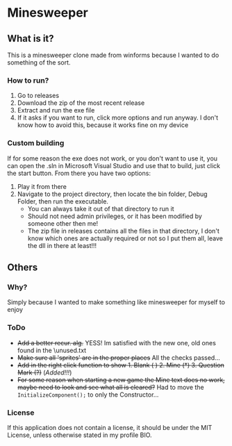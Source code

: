 # Minesweeper

## What is it?

This is a minesweeper clone made from winforms because I wanted to do something of the sort.

### How to run?

1. Go to releases
2. Download the zip of the most recent release
3. Extract and run the exe file
4. If it asks if you want to run, click more options and run anyway. I don't know how to avoid this, because it works fine on my device

### Custom building

If for some reason the exe does not work, or you don't want to use it, you can open the .sln in Microsoft Visual Studio and use that to build, just click the start button. From there you have two options:

1. Play it from there
2. Navigate to the project directory, then locate the bin folder, Debug Folder, then run the executable.
   - You can always take it out of that directory to run it
   - Should not need admin privileges, or it has been modified by someone other then me!
   - The zip file in releases contains all the files in that directory, I don't know which ones are actually required or not so I put them all, leave the dll in there at least!!!

## Others

### Why?

Simply because I wanted to make something like minesweeper for myself to enjoy

### ToDo

- ~~Add a better recur. alg.~~ YESS! Im satisfied with the new one, old ones found in the \unused.txt
- ~~Make sure all 'sprites' are in the proper places~~ All the checks passed...
- ~~Add in the right click function to show 1. Blank ( ) 2. Mine (\*) 3. Question Mark (?)~~ (*Added!!!*)
- ~~For some reason when starting a new game the Mine text does no work, maybe need to look and see what all is cleared?~~ Had to move the `InitializeComponent();` to only the Constructor...

### License

If this application does not contain a license, it should be under the MIT License, unless otherwise stated in my profile BIO.
